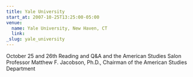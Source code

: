 ```yaml
---
title: Yale University
start_at: 2007-10-25T13:25:00-05:00
venue:
  name: Yale University, New Haven, CT
  link:
_slug: yale_university
---
```


October 25 and 26th
Reading and Q&A and the American Studies Salon
Professor Matthew F. Jacobson, Ph.D., Chairman of the American Studies Department
